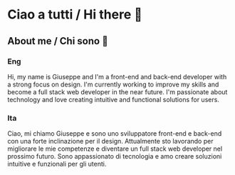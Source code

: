 # Ciao a tutti / Hi there &#x1F44B;

## About me / Chi sono &#x1F64B;
### Eng
Hi, my name is Giuseppe and I'm a front-end and back-end developer with a strong focus on design. I'm currently working to improve my skills and become a full stack web developer in the near future. I'm passionate about technology and love creating intuitive and functional solutions for users.

### Ita
Ciao, mi chiamo Giuseppe e sono uno sviluppatore front-end e back-end con una forte inclinazione per il design. Attualmente sto lavorando per migliorare le mie competenze e diventare un full stack web developer nel prossimo futuro. Sono appassionato di tecnologia e amo creare soluzioni intuitive e funzionali per gli utenti.